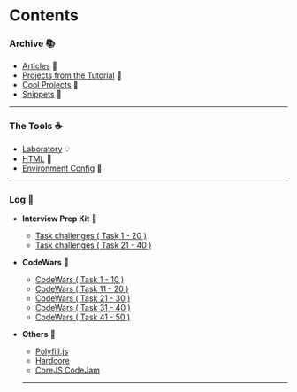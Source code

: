 # Contents

### Archive :books:

- [Articles](./articles/README.md) :newspaper:
- [Projects from the Tutorial](./projects-from-the-tutorial/README.md) :page_facing_up:
- [Cool Projects](./cool-projects/README.md) :whale:
- [Snippets](./snippets/README.md) :seedling:
---

### The Tools :coffee:

- [Laboratory](./toolshed/Laboratory.js) :bulb:
- [HTML](./toolshed/index.html) :fax:
- [Environment Config](./code-editors/README.md) :wrench:
---

### Log :orange_book:

- __Interview Prep Kit__ :rocket:
  - [Task challenges ( Task 1 - 20 )](./1\)%20Task%20Challanges.md)
  - [Task challenges ( Task 21 - 40 )](./2\)%20Task%20Challanges.md)

- __CodeWars__ :paperclip:
  - [CodeWars ( Task 1 - 10 )](./1\)%20CodeWars.js)
  - [CodeWars ( Task 11 - 20 )](./2\)%20CodeWars.js)
  - [CodeWars ( Task 21 - 30 )](./3\)%20CodeWars.js)
  - [CodeWars ( Task 31 - 40 )](./4\)%20CodeWars.js)
  - [CodeWars ( Task 41 - 50 )](./5\)%20CodeWars.js)

- __Others__ :pineapple:
  - [Polyfill.js](./Polyfill.js)
  - [Hardcore](./cheatsheet/README.md)
  - [CoreJS CodeJam](./corejs-codejam/README.md)
  ---